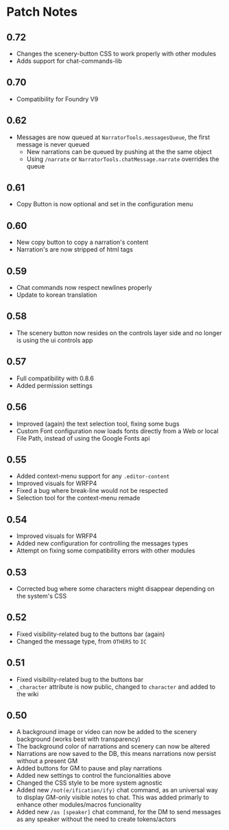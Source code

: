 # Patch Notes

## 0.72

-   Changes the scenery-button CSS to work properly with other modules
-   Adds support for chat-commands-lib

## 0.70

-   Compatibility for Foundry V9

## 0.62

-   Messages are now queued at `NarratorTools.messagesQueue`, the first message is never queued
    -   New narrations can be queued by pushing at the the same object
    -   Using `/narrate` or `NarratorTools.chatMessage.narrate` overrides the queue

## 0.61

-   Copy Button is now optional and set in the configuration menu

## 0.60

-   New copy button to copy a narration's content
-   Narration's are now stripped of html tags

## 0.59

-   Chat commands now respect newlines properly
-   Update to korean translation

## 0.58

-   The scenery button now resides on the controls layer side and no longer is using the ui controls app

## 0.57

-   Full compatibility with 0.8.6
-   Added permission settings

## 0.56

-   Improved (again) the text selection tool, fixing some bugs
-   Custom Font configuration now loads fonts directly from a Web or local File Path, instead of using the Google Fonts api

## 0.55

-   Added context-menu support for any `.editor-content`
-   Improved visuals for WRFP4
-   Fixed a bug where break-line would not be respected
-   Selection tool for the context-menu remade

## 0.54

-   Improved visuals for WRFP4
-   Added new configuration for controlling the messages types
-   Attempt on fixing some compatibility errors with other modules

## 0.53

-   Corrected bug where some characters might disappear depending on the system's CSS

## 0.52

-   Fixed visibility-related bug to the buttons bar (again)
-   Changed the message type, from `OTHERS` to `IC`

## 0.51

-   Fixed visibility-related bug to the buttons bar
-   `_character` attribute is now public, changed to `character` and added to the wiki

## 0.50

-   A background image or video can now be added to the scenery background (works best with transparency)
-   The background color of narrations and scenery can now be altered
-   Narrations are now saved to the DB, this means narrations now persist without a present GM
-   Added buttons for GM to pause and play narrations
-   Added new settings to control the funcionalities above
-   Changed the CSS style to be more system agnostic
-   Added new `/not(e/ification/ify)` chat command, as an universal way to display GM-only visible notes to chat. This was added primarly to enhance other modules/macros funcionality
-   Added new `/as [speaker]` chat command, for the DM to send messages as any speaker without the need to create tokens/actors
